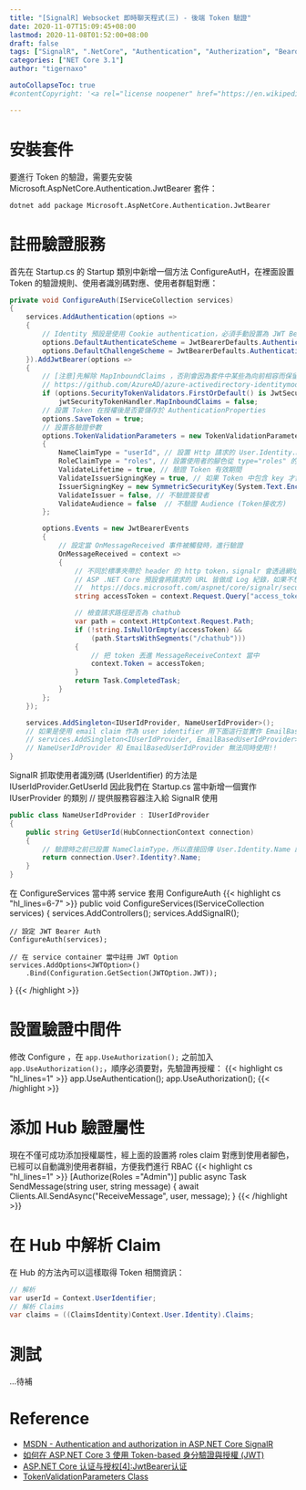 ```yaml
---
title: "[SignalR] Websocket 即時聊天程式(三) - 後端 Token 驗證"
date: 2020-11-07T15:09:45+08:00
lastmod: 2020-11-08T01:52:00+08:00
draft: false
tags: ["SignalR", ".NetCore", "Authentication", "Autherization", "Bearor Token"]
categories: ["NET Core 3.1"]
author: "tigernaxo"

autoCollapseToc: true
#contentCopyright: '<a rel="license noopener" href="https://en.wikipedia.org/wiki/Wikipedia:Text_of_Creative_Commons_Attribution-ShareAlike_3.0_Unported_License" target="_blank">Creative Commons Attribution-ShareAlike License</a>'

---
```


# 安裝套件
要進行 Token 的驗證，需要先安裝 Microsoft.AspNetCore.Authentication.JwtBearer 套件：
```shell
dotnet add package Microsoft.AspNetCore.Authentication.JwtBearer
```
# 註冊驗證服務
首先在 Startup.cs 的 Startup 類別中新增一個方法 ConfigureAutH，在裡面設置 Token 的驗證規則、使用者識別碼對應、使用者群駔對應： 
```cs
private void ConfigureAuth(IServiceCollection services)
{
    services.AddAuthentication(options =>
    {
        // Identity 預設是使用 Cookie authentication，必須手動設置為 JWT Bearer Auth:
        options.DefaultAuthenticateScheme = JwtBearerDefaults.AuthenticationScheme;
        options.DefaultChallengeScheme = JwtBearerDefaults.AuthenticationScheme;
    }).AddJwtBearer(options =>
    {
        // [注意]先解除 MapInboundClaims ，否則會因為套件中某些為向前相容而保留的 legacy code 使得 RoleClaimType 無法生效
        // https://github.com/AzureAD/azure-activedirectory-identitymodel-extensions-for-dotnet/issues/1214
        if (options.SecurityTokenValidators.FirstOrDefault() is JwtSecurityTokenHandler jwtSecurityTokenHandler)
            jwtSecurityTokenHandler.MapInboundClaims = false;
        // 設置 Token 在授權後是否要儲存於 AuthenticationProperties 
        options.SaveToken = true;
        // 設置各驗證參數
        options.TokenValidationParameters = new TokenValidationParameters
        {
            NameClaimType = "userId", // 設置 Http 請求的 User.Identity.Name、Hub 中 UserIdentifier 取值的  Claim 是 userId
            RoleClaimType = "roles", // 設置使用者的腳色從 type="roles" 的 claims 對應
            ValidateLifetime = true, // 驗證 Token 有效期間
            ValidateIssuerSigningKey = true, // 如果 Token 中包含 key 才需要驗證，一般只有簽章而已
            IssuerSigningKey = new SymmetricSecurityKey(System.Text.Encoding.UTF8.GetBytes(Configuration.GetValue<string>("JWT:SignKey"))),  // SignKey
            ValidateIssuer = false, // 不驗證簽發者
            ValidateAudience = false  // 不驗證 Audience (Token接收方)
        };

        options.Events = new JwtBearerEvents
        {
            // 設定當 OnMessageReceived 事件被觸發時，進行驗證
            OnMessageReceived = context =>
            {
                // 不同於標準夾帶於 header 的 http token，signalr 會透過網址參數發送 access token 
                // ASP .NET Core 預設會將請求的 URL 皆做成 Log 紀錄，如果不想要網址列的 Token 被 Log 記錄下來必須參考
                //  https://docs.microsoft.com/aspnet/core/signalr/security#access-token-logging
                string accessToken = context.Request.Query["access_token"];

                // 檢查請求路徑是否為 chathub
                var path = context.HttpContext.Request.Path;
                if (!string.IsNullOrEmpty(accessToken) &&
                    (path.StartsWithSegments("/chathub")))
                {
                    // 把 token 丟進 MessageReceiveContext 當中
                    context.Token = accessToken;
                }
                return Task.CompletedTask;
            }
        };
    });

    services.AddSingleton<IUserIdProvider, NameUserIdProvider>();
    // 如果是使用 email claim 作為 user identifier 用下面這行並實作 EmailBasedUserIdProvider
    // services.AddSingleton<IUserIdProvider, EmailBasedUserIdProvider>();
    // NameUserIdProvider 和 EmailBasedUserIdProvider 無法同時使用!!
}
```

SignalR 抓取使用者識別碼 (UserIdentifier) 的方法是 IUserIdProvider.GetUserId
因此我們在 Startup.cs 當中新增一個實作 IUserProvider 的類別
// 提供服務容器注入給 SignalR 使用
```cs
public class NameUserIdProvider : IUserIdProvider
{
    public string GetUserId(HubConnectionContext connection)
    {
        // 驗證時之前已設置 NameClaimType，所以直接回傳 User.Identity.Name 即可
        return connection.User?.Identity?.Name;
    }
}
```

在 ConfigureServices 當中將 service 套用 ConfigureAuth
{{< highlight cs "hl_lines=6-7" >}}
public void ConfigureServices(IServiceCollection services)
{
    services.AddControllers();
    services.AddSignalR();

    // 設定 JWT Bearer Auth
    ConfigureAuth(services);

    // 在 service container 當中註冊 JWT Option
    services.AddOptions<JWTOption>()
        .Bind(Configuration.GetSection(JWTOption.JWT));
}
{{< /highlight >}}

# 設置驗證中間件
修改 Configure ，在 ` app.UseAuthorization(); ` 之前加入 ` app.UseAuthorization(); `，順序必須要對，先驗證再授權：
{{< highlight cs "hl_lines=1" >}}
app.UseAuthentication();
app.UseAuthorization();
{{< /highlight >}}

# 添加 Hub 驗證屬性
現在不僅可成功添加授權屬性，經上面的設置將 roles claim 對應到使用者腳色，已經可以自動識別使用者群組，方便我們進行 RBAC
{{< highlight cs "hl_lines=1" >}}
[Authorize(Roles ="Admin")]
public async Task SendMessage(string user, string message)
{
    await Clients.All.SendAsync("ReceiveMessage", user, message);
}
{{< /highlight >}}

# 在 Hub 中解析 Claim
在 Hub 的方法內可以這樣取得 Token 相關資訊：
```cs
// 解析
var userId = Context.UserIdentifier;
// 解析 Claims
var claims = ((ClaimsIdentity)Context.User.Identity).Claims;
```

# 測試
...待補

# Reference
- [MSDN - Authentication and authorization in ASP.NET Core SignalR](https://docs.microsoft.com/en-us/aspnet/core/signalr/authn-and-authz?view=aspnetcore-3.1)
- [如何在 ASP.NET Core 3 使用 Token-based 身分驗證與授權 (JWT)](https://blog.miniasp.com/post/2019/12/16/How-to-use-JWT-token-based-auth-in-aspnet-core-31)
- [ASP.NET Core 认证与授权[4]:JwtBearer认证](https://www.cnblogs.com/RainingNight/p/jwtbearer-authentication-in-asp-net-core.html)
- [TokenValidationParameters Class](https://docs.microsoft.com/en-us/dotnet/api/microsoft.identitymodel.tokens.tokenvalidationparameters?view=azure-dotnet)